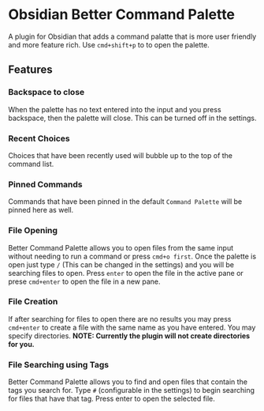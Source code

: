 # Obsidian Better Command Palette
A plugin for Obsidian that adds a command palatte that is more user friendly and more feature rich. Use `cmd+shift+p` to to open the palette.

## Features
### Backspace to close
When the palette has no text entered into the input and you press backspace, then the palette will close. This can be turned off in the settings.

### Recent Choices
Choices that have been recently used will bubble up to the top of the command list.

### Pinned Commands
Commands that have been pinned in the default `Command Palette` will be pinned here as well.

### File Opening
Better Command Palette allows you to open files from the same input without needing to run a command or press `cmd+o first`. Once the palette is open just type `/` (This can be changed in the settings) and you will be searching files to open. Press `enter` to open the file in the active pane or prese `cmd+enter` to open the file in a new pane.

### File Creation
If after searching for files to open there are no results you may press `cmd+enter` to create a file with the same name as you have entered. You may specify directories.
**NOTE: Currently the plugin will not create directories for you.**

### File Searching using Tags
Better Command Palette allows you to find and open files that contain the tags you search for.
Type `#` (configurable in the settings) to begin searching for files that have that tag. Press enter to open the selected file.
